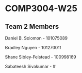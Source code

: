 # COMP3004-W25

## Team 2 Members
Daniel B. Solomon - 101075089

Bradley Nguyen - 101270011

Shane Sibley-Felstead - 100998169

Sabateesh Sivakumar - #
